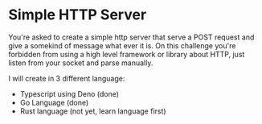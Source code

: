 # Simple HTTP Server

You're asked to create a simple http server that serve a POST request and give a somekind of message what ever it is. On this challenge you're forbidden from using a high level framework or library about HTTP, just listen from your socket and parse manually.

I will create in 3 different language:
- Typescript using Deno (done)
- Go Language (done)
- Rust language (not yet, learn language first)

